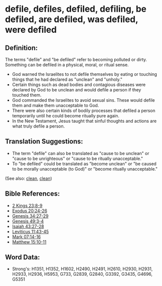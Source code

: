 # defile, defiles, defiled, defiling, be defiled, are defiled, was defiled, were defiled #

## Definition: ##

The terms "defile" and "be defiled" refer to becoming polluted or dirty. Something can be defiled in a physical, moral, or ritual sense.

* God warned the Israelites to not defile themselves by eating or touching things that he had declared as "unclean" and "unholy."
* Certain things such as dead bodies and contagious diseases were declared by God to be unclean and would defile a person if they touched them.
* God commanded the Israelites to avoid sexual sins. These would defile them and make them unacceptable to God.
* There were also certain kinds of bodily processes that defiled a person temporarily until he could become ritually pure again.
* In the New Testament, Jesus taught that sinful thoughts and actions are what truly defile a person.

## Translation Suggestions: ##

* The term "defile" can also be translated as "cause to be unclean" or "cause to be unrighteous" or "cause to be ritually unacceptable."
* To "be defiled" could be translated as "become unclean" or "be caused to be morally unacceptable (to God)" or "become ritually unacceptable."

(See also: [clean](../kt/clean.md), [clean](../kt/clean.md))

## Bible References: ##

* [2 Kings 23:8-9](rc://en/tn/help/2ki/23/08)
* [Exodus 20:24-26](rc://en/tn/help/exo/20/24)
* [Genesis 34:27-29](rc://en/tn/help/gen/34/27)
* [Genesis 49:3-4](rc://en/tn/help/gen/49/03)
* [Isaiah 43:27-28](rc://en/tn/help/isa/43/27)
* [Leviticus 11:43-45](rc://en/tn/help/lev/11/43)
* [Mark 07:14-16](rc://en/tn/help/mrk/07/14)
* [Matthew 15:10-11](rc://en/tn/help/mat/15/10)

## Word Data: ##

* Strong's: H1351, H1352, H1602, H2490, H2491, H2610, H2930, H2931, H2933, H2936, H5953, G733, G2839, G2840, G3392, G3435, G4696, G5351
